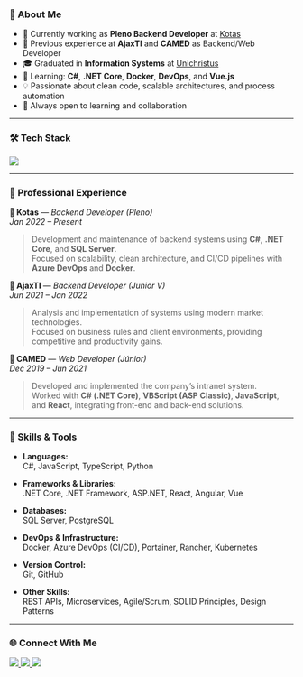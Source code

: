 ### 🧭 About Me

- 🔭 Currently working as **Pleno Backend Developer** at [Kotas](https://www.linkedin.com/company/kotas/mycompany/)  
- 💼 Previous experience at **AjaxTI** and **CAMED** as Backend/Web Developer  
- 🎓 Graduated in **Information Systems** at [Unichristus](https://unichristus.edu.br/)  
- 🌱 Learning: **C#**, **.NET Core**, **Docker**, **DevOps**, and **Vue.js**  
- 💡 Passionate about clean code, scalable architectures, and process automation  
- 💬 Always open to learning and collaboration

---

### 🛠️ Tech Stack

<p align="left">
  <img src="https://skillicons.dev/icons?i=cs,dotnet,js,ts,react,angular,vue,postgres,azure,docker,kubernetes,git" />
</p>


---

### 🚀 Professional Experience

**💼 Kotas** — *Backend Developer (Pleno)*  
*Jan 2022 – Present*  
> Development and maintenance of backend systems using **C#**, **.NET Core**, and **SQL Server**.  
> Focused on scalability, clean architecture, and CI/CD pipelines with **Azure DevOps** and **Docker**.

**💼 AjaxTI** — *Backend Developer (Junior V)*  
*Jun 2021 – Jan 2022*  
> Analysis and implementation of systems using modern market technologies.  
> Focused on business rules and client environments, providing competitive and productivity gains.

**💼 CAMED** — *Web Developer (Júnior)*  
*Dec 2019 – Jun 2021*  
> Developed and implemented the company’s intranet system.  
> Worked with **C# (.NET Core)**, **VBScript (ASP Classic)**, **JavaScript**, and **React**, integrating front-end and back-end solutions.

---


### 🧠 Skills & Tools

- **Languages:**  
  C#, JavaScript, TypeScript, Python  

- **Frameworks & Libraries:**  
  .NET Core, .NET Framework, ASP.NET, React, Angular, Vue  

- **Databases:**  
  SQL Server, PostgreSQL  

- **DevOps & Infrastructure:**  
  Docker, Azure DevOps (CI/CD), Portainer, Rancher, Kubernetes  

- **Version Control:**  
  Git, GitHub  

- **Other Skills:**  
  REST APIs, Microservices, Agile/Scrum, SOLID Principles, Design Patterns

---

### 🌐 Connect With Me

<div>
  <a href="https://www.linkedin.com/in/thalys-melicio/" target="_blank">
    <img src="https://img.shields.io/badge/-LinkedIn-%230077B5?style=for-the-badge&logo=linkedin&logoColor=white">
  </a>
  <a href="mailto:thalys.melicio02@gmail.com">
    <img src="https://img.shields.io/badge/-Gmail-%23333?style=for-the-badge&logo=gmail&logoColor=white">
  </a>
  <a href="https://www.instagram.com/thalys.melicio" target="_blank">
    <img src="https://img.shields.io/badge/-Instagram-%23E4405F?style=for-the-badge&logo=instagram&logoColor=white">
  </a>
</div>